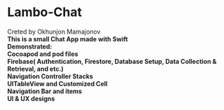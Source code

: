 # Lambo-Chat
Creted by Okhunjon Mamajonov
<br><b> This is a small Chat App made with Swift
<b><br>  Demonstrated:
   <br> Cocoapod and pod files
   <br> Firebase( Authentication, Firestore,  Database Setup, Data Collection & Retrieval, and etc.)
   <br> Navigation Controller Stacks
   <br> UITableView and Customized Cell
   <br> Navigation Bar and items 
   <br> UI & UX designs
